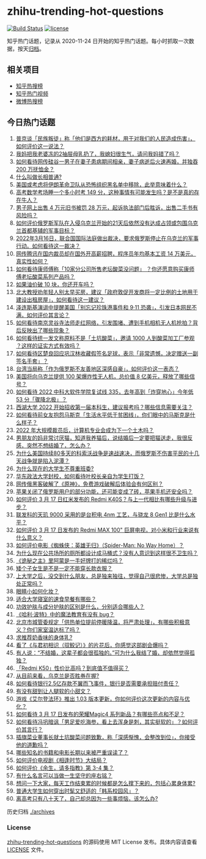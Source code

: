 # zhihu-trending-hot-questions

[![Build Status](https://github.com/justjavac/zhihu-trending-hot-questions/workflows/ci/badge.svg?branch=master)](https://github.com/justjavac/zhihu-trending-hot-questions/actions)
[![license](https://img.shields.io/github/license/justjavac/zhihu-trending-hot-questions)](https://github.com/justjavac/zhihu-trending-hot-questions/blob/master/LICENSE)

知乎热门话题，记录从 2020-11-24 日开始的知乎热门话题。每小时抓取一次数据，按天[归档](./archives)。

## 相关项目

- [知乎热搜榜](https://github.com/justjavac/zhihu-trending-top-search)
- [知乎热门视频](https://github.com/justjavac/zhihu-trending-hot-video)
- [微博热搜榜](https://github.com/justjavac/weibo-trending-hot-search)

## 今日热门话题

<!-- BEGIN -->
<!-- 最后更新时间 Fri Mar 18 2022 02:29:27 GMT+0800 (China Standard Time) -->

1. [普京谈「民族叛徒」称「他们是西方的耗材，用于对我们的人民造成伤害」，如何评价这一说法？](https://www.zhihu.com/question/522438353)
1. [我妈把我老婆冻的2抽屉母乳扔了，我媳妇很生气，请问我妈错了吗？](https://www.zhihu.com/question/402943417)
1. [如何看待网传硅谷一男子在妻子患病期间相亲，妻子病逝后火速再婚，并独吞 200 万抚恤金？](https://www.zhihu.com/question/522165077)
1. [什么叫做长相普通?](https://www.zhihu.com/question/351006112)
1. [美国或考虑将伊朗革命卫队从恐怖组织黑名单中移除，此举意味着什么？](https://www.zhihu.com/question/522434016)
1. [高考数学考场睡一个多小时考 149 分，这种事情有可能发生吗？是不是真的存在牛人？](https://www.zhihu.com/question/522084520)
1. [男子网上出售 4 万元旧书被罚 28 万元，起诉执法部门后胜诉，出售二手书有风险吗？](https://www.zhihu.com/question/522146320)
1. [如何评价俄罗斯军队在入侵乌克兰开始的21天后依然没有达成占领或包围乌克兰首都基辅的军事目标？](https://www.zhihu.com/question/522396623)
1. [2022年3月16日，联合国国际法庭做出裁决，要求俄罗斯停止在乌克兰的军事行动。如何看待这一裁决？](https://www.zhihu.com/question/522392284)
1. [网传腾讯在国内裁员却在国外开高薪招聘，程序员年均基本工资 14 万美元，真实性如何？](https://www.zhihu.com/question/521868562)
1. [如何看待康师傅称「10家分公司所售老坛酸菜没问题」 ？你还愿意购买康师傅老坛酸菜系列产品吗？](https://www.zhihu.com/question/522425741)
1. [如果油价破 10 块，你还开车吗？](https://www.zhihu.com/question/520706055)
1. [北大教授劝年轻人别太早买房，建议「政府敦促开发商将一定比例的土地用于建设出租房屋」，如何看待这一建议？](https://www.zhihu.com/question/522423992)
1. [泽连斯基演讲中提醒美国「别忘记珍珠港事件和 9·11 恐袭」，引发日本网民不满，如何评价其言论？](https://www.zhihu.com/question/522496974)
1. [如何看待南京灵谷寺法师走红网络，引发围堵、遭到手机相机无人机抢拍？背后反映出了哪些现象？](https://www.zhihu.com/question/521824560)
1. [如何看待统一发文称原料不是「土坑酸菜」，邀请 1000 人到酸菜加工厂参观 ？这样的证实方式有效吗？](https://www.zhihu.com/question/522451930)
1. [如何看待区楚良回应巩汉林收藏假签名足球，表示「非常遗憾，决定赠送一副签名手套」？](https://www.zhihu.com/question/522533657)
1. [台湾当局称「作为俄罗斯不友善地区深感自豪」，如何评价这一表态？](https://www.zhihu.com/question/522410089)
1. [美国将向乌克兰提供 100 架爆炸性无人机，总价值 8 亿美元，释放了哪些信号？](https://www.zhihu.com/question/522423027)
1. [如何看待 2022 中科大软件学院复试线 335，去年高到「炸穿地心」今年低 53 分「骤降北极」？](https://www.zhihu.com/question/522435393)
1. [西湖大学 2022 开始招收第一届本科生，建议报考吗？哪些信息需要关注？](https://www.zhihu.com/question/522297817)
1. [如何看待前女友抱怨马斯克「生活水平低于贫困线」，你们眼中的马斯克是什么样子？](https://www.zhihu.com/question/521997235)
1. [2022 年大规模裁员后，计算机专业会成为下一个土木吗？](https://www.zhihu.com/question/521800974)
1. [男朋友的妈非常讨厌猫，知道我养猫后，说结婚后一定要把猫送走，我很反感，突然不想结婚了，怎么办？](https://www.zhihu.com/question/458232041)
1. [为什么美国持续80多天的科索沃战争是速战速决，而俄罗斯不伤害平民的十几天战争就是陷入泥潭？](https://www.zhihu.com/question/520821485)
1. [为什么现在的大学生不尊重班委?](https://www.zhihu.com/question/521714956)
1. [华东政法大学封校，如何看待叶校长亲自为学生打饭？](https://www.zhihu.com/question/521853784)
1. [网传俄黑客破解了《原神》，免费游戏破解后体验会有何区别？](https://www.zhihu.com/question/522108533)
1. [苹果关闭了俄罗斯用户的部分功能，还可能变成了砖，苹果手机还安全吗？](https://www.zhihu.com/question/519933758)
1. [如何评价 3 月 17 日红米发布的 Redmi K40S？与上一代相比有哪些升级与进步？](https://www.zhihu.com/question/522528951)
1. [联发科的天玑 9000 采用的是台积电 4nm 工艺，与骁龙 8 Gen1 比是什么水平？](https://www.zhihu.com/question/499057050)
1. [如何评价 3 月 17 日发布的 Redmi MAX 100" 巨屏电视，对小米和行业来说有什么意义？](https://www.zhihu.com/question/522516996)
1. [如何评价电影《蜘蛛侠：英雄无归》（Spider-Man: No Way Home）？](https://www.zhihu.com/question/499757064)
1. [为什么现在公共场所的厕所都设计成马桶式？没有人意识到这样很不卫生吗？](https://www.zhihu.com/question/24119194)
1. [《诡秘之主》里阿蒙是一手好牌打的稀烂吗？](https://www.zhihu.com/question/521918717)
1. [矮个子女生是不是一定不能穿长款衣服？](https://www.zhihu.com/question/496735091)
1. [上大学之后，没交到什么朋友，总是独来独往，觉得自己很悲惨，大学总是独处正常吗？](https://www.zhihu.com/question/521803187)
1. [眼睛小如何化妆？](https://www.zhihu.com/question/28587996)
1. [适合大学寝室的速食早餐有哪些？](https://www.zhihu.com/question/27079269)
1. [功效护肤与成分护肤的区别是什么，分别适合哪些人？](https://www.zhihu.com/question/518017775)
1. [《哈利·波特》中的魔法教育有没有 bug？](https://www.zhihu.com/question/459857558)
1. [北京市城管委规定「供热单位提前停暖降温，将严肃处理」，有哪些积极意义？你们家室温达标了吗？](https://www.zhihu.com/question/522538110)
1. [求推荐奶香味的身体乳?](https://www.zhihu.com/question/297087653)
1. [看了《与君初相识（驭鲛记）》的片花后，你感觉这部剧会爆吗？](https://www.zhihu.com/question/493447013)
1. [有人说：“不结婚，这辈子都会很孤独的。”可为什么我结了婚，却依然觉得孤独？](https://www.zhihu.com/question/522369793)
1. [「Redmi K50」性价比高吗？到底值不值得买？](https://www.zhihu.com/question/522306788)
1. [从目前来看，乌克兰是否胜券在握?](https://www.zhihu.com/question/522203097)
1. [如何看待银行2.5亿存款不翼而飞事件，银行是否需要承担赔付责任？](https://www.zhihu.com/question/522340629)
1. [有没有甜到让人腿软的小甜文？](https://www.zhihu.com/question/515702642)
1. [游戏《艾尔登法环》推出 1.03 版本更新，你如何评价这次更新的内容与优化？](https://www.zhihu.com/question/522434837)
1. [如何看待 3 月 17 日发布的荣耀Magic4 系列新品？有哪些亮点和不足？](https://www.zhihu.com/question/522414428)
1. [如何看待冯巩暗讽「男足爱吃海参，看上去浑身是刺，其实挺软的」？如何评价其言行？](https://www.zhihu.com/question/522305630)
1. [插旗菜业董事长就土坑酸菜问题致歉，称「深感惭愧，会整改到位」，你接受他的道歉吗？](https://www.zhihu.com/question/522333713)
1. [哪些知名的书籍和电影长期以来被严重误读了？](https://www.zhihu.com/question/47660836)
1. [如何评价电视剧《相逢时节》大结局？](https://www.zhihu.com/question/522509086)
1. [如何评价《余生，请多指教》第 3-4 集？](https://www.zhihu.com/question/522350104)
1. [有什么名言可以当做一生坚守的座右铭？](https://www.zhihu.com/question/450552119)
1. [想问一下大家，每天工作结束累的时候都是怎么撑下来的，包括心累身体累?](https://www.zhihu.com/question/521960560)
1. [普通大学生如何穿出时髦又舒适的「韩系校园风」？](https://www.zhihu.com/question/520973795)
1. [离高考只有八十天了，自己却总因为一些事烦恼，该怎么办?](https://www.zhihu.com/question/522369662)

<!-- END -->

历史归档 [./archives](./archives)

### License

[zhihu-trending-hot-questions](https://github.com/justjavac/zhihu-trending-hot-questions)
的源码使用 MIT License 发布。具体内容请查看 [LICENSE](./LICENSE) 文件。

